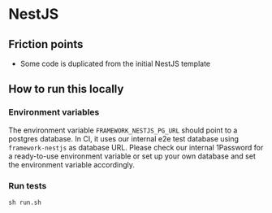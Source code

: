 # NestJS

## Friction points

- Some code is duplicated from the initial NestJS template

## How to run this locally

### Environment variables

The environment variable `FRAMEWORK_NESTJS_PG_URL` should point to a postgres database.
In CI, it uses our internal e2e test database using `framework-nestjs` as database URL.
Please check our internal 1Password for a ready-to-use environment variable or 
set up your own database and set the environment variable accordingly.

### Run tests

```shell script
sh run.sh
```
